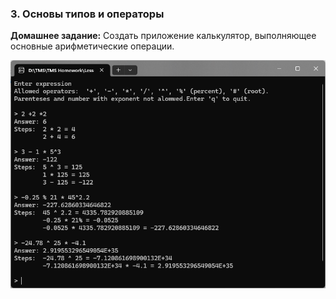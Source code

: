 ### 3. Основы типов и операторы

**Домашнее задание:**
Создать приложение калькулятор, выполняющее основные арифметические операции.

![screenshot](./screenshot.png)